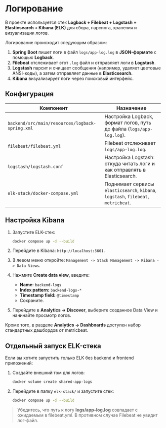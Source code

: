 # Логирование

В проекте используется стек **Logback + Filebeat + Logstash + Elasticsearch + Kibana (ELK)** для сбора, парсинга, хранения и визуализации логов.

Логирование происходит следующим образом:
1. **Spring Boot** пишет логи в файл `logs/app-log.log` в **JSON-формате** с помощью **Logback**.
2. **Filebeat** отслеживает этот `.log` файл и отправляет логи в **Logstash**.
3. **Logstash** парсит и очищает сообщения (например, удаляет цветовые ANSI-коды), а затем отправляет данные в **Elasticsearch**.
4. **Kibana** визуализирует логи через поисковый интерфейс.

## Конфигурация

| Компонент | Назначение |
| --- | --- |
| `backend/src/main/resources/logback-spring.xml` | Настройка Logback, формат логов, путь до файла (`logs/app-log.log`). |
| `filebeat/filebeat.yml` | Filebeat отслеживает `logs/app-log.log`. |
| `logstash/logstash.conf` | Настройка Logstash: откуда читать логи и как отправлять в Elasticsearch. |
| `elk-stack/docker-compose.yml` | Поднимает сервисы `elasticsearch`, `kibana`, `logstash`, `filebeat`, `metricbeat`. |

## Настройка Kibana

1. Запустите ELK-стек:
  
    ```sh
    docker compose up -d --build
    ```
  
2. Перейдите в Kibana: `http://localhost:5601`. 

3. В левом меню откройте:
  `Management -> Stack Management -> Kibana -> Data Views`.

4. Нажмите **Create data view**, введите:
   - **Name:** `backend-logs`
   - **Index pattern:** `backend-logs-*`
   - **Timestamp field:** `@timestamp`
   - Сохраните.

5. Перейдите в **Analytics -> Discover**, выберите созданное Data View и начинайте просмотр логов.

Кроме  того, в разделе **Analytics -> Dashboards** доступен набор стандартных дашбордов от metricbeat.

## Отдельный запуск ELK-стека

Если вы хотите запустить только ELK без backend и frontend приложений:

1. Создайте внешний том для логов:
  
    ```sh
    docker volume create shared-app-logs
    ```

2. Перейдите в папку `elk-stack/` и запустите стек:
  
    ```sh
    docker compose up -d --build
    ```

> Убедитесь, что путь к логу **logs/app-log.log** совпадает с ожидаемым в filebeat.yml. В противном случае Filebeat не увидит лог-файл.